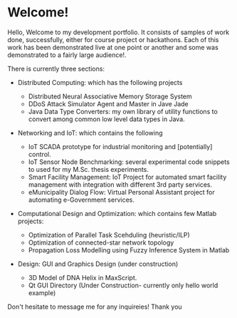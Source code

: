 # Welcome!

Hello, Welcome to my development portfolio. It consists of samples of work done, successfully, either for course project or hackathons. Each of this work has been demonstrated live at one point or another and some was demonstrated to a fairly large audience!. 

There is currently three sections: 
+ Distributed Computing: which has the following projects
  + Distributed Neural Associative Memory Storage System
  + DDoS Attack Simulator Agent and Master in Jave Jade
  + Java Data Type Converters: my own library of utility functions to convert among common low level data types in Java.

+ Networking and IoT: which contains the following
  + IoT SCADA prototype for industrial monitoring and [potentially] control. 
  + IoT Sensor Node Benchmarking: several experimental code snippets to used for my M.Sc. thesis experiments.
  + Smart Facility Management: IoT Project for automated smart facility management with integration with different 3rd party services. 
  + eMunicipality Dialog Flow: Virtual Personal Assistant project for automating e-Government services.
+ Computational Design and Optimization: which contains few Matlab projects:
  + Optimization of Parallel Task Scehduling (heuristic/ILP)
  + Optimization of connected-star network topology
  + Propagation Loss Modelling using Fuzzy Inference System in Matlab
+ Design: GUI and Graphics Design (under construction)
  + 3D Model of DNA Helix in MaxScript.
  + Qt GUI Directory (Under Construction- currently only hello world example)
  
  
 Don't hesitate to message me for any inquireies! Thank you
 

